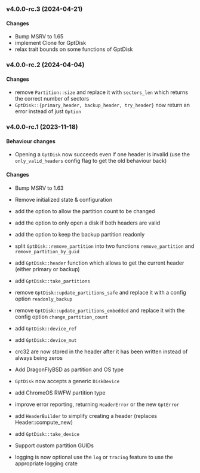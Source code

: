 ### v4.0.0-rc.3 (2024-04-21)

#### Changes

- Bump MSRV to 1.65
- implement Clone for GptDisk
- relax trait bounds on some functions of GptDisk

### v4.0.0-rc.2 (2024-04-04)

#### Changes

- remove `Partition::size` and replace it with `sectors_len` which returns the correct number of sectors
- `GptDisk::{primary_header, backup_header, try_header}` now return an error instead of just `Option`

### v4.0.0-rc.1 (2023-11-18)

#### Behaviour changes

- Opening a `GptDisk` now succeeds even if one header is invalid
  (use the `only_valid_headers` config flag to get the old behaviour back)

#### Changes

- Bump MSRV to 1.63

- Remove initialized state & configuration
- add the option to allow the partition count to be changed
- add the option to only open a disk if both headers are valid
- add the option to keep the backup partition readonly
- split `GptDisk::remove_partition` into two functions `remove_partition` and `remove_partition_by_guid`
- add `GptDisk::header` function which allows to get the current header (either primary or backup)
- add `GptDisk::take_partitions`
- remove `GptDisk::update_partitions_safe` and replace it with a config option `readonly_backup`
- remove `GptDisk::update_partitions_embedded` and replace it with the config option `change_partition_count`
- add `GptDisk::device_ref`
- add `GptDisk::device_mut`
- crc32 are now stored in the header after it has been written instead of always being zeros
- Add DragonFlyBSD as partition and OS type
- `GptDisk` now accepts a generic `DiskDevice`
- add ChromeOS RWFW partition type
- improve error reporting, returning `HeaderError` or the new `GptError`
- add `HeaderBuilder` to simplify creating a header (replaces Header::compute_new)
- add `GptDisk::take_device`
- Support custom partition GUIDs
- logging is now optional use the `log` or `tracing` feature to use the appropriate logging crate
